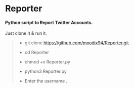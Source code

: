 # Reporter

#### Python script to Report Twitter Accounts.

Just clone it & run it.
>
>* git clone <https://github.com/moodix94/Reporter.git>
>
>* cd Reporter
>* chmod +x Reporter.py
>* python3 Reporter.py
>* Enter the username ..
